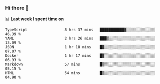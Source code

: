 ### Hi there 👋

<!--
**DBvc/DBvc** is a ✨ _special_ ✨ repository because its `README.md` (this file) appears on your GitHub profile.

Here are some ideas to get you started:

- 🔭 I’m currently working on ...
- 🌱 I’m currently learning ...
- 👯 I’m looking to collaborate on ...
- 🤔 I’m looking for help with ...
- 💬 Ask me about ...
- 📫 How to reach me: ...
- 😄 Pronouns: ...
- ⚡ Fun fact: ...
-->

📊 **Last week I spent time on**
<!--START_SECTION:waka-->

```text
TypeScript                 8 hrs 37 mins   ███████████▓░░░░░░░░░░░░░   46.39 %
YAML                       2 hrs 26 mins   ███▒░░░░░░░░░░░░░░░░░░░░░   13.09 %
JSON                       1 hr 18 mins    █▓░░░░░░░░░░░░░░░░░░░░░░░   07.07 %
Docker                     1 hr 17 mins    █▓░░░░░░░░░░░░░░░░░░░░░░░   06.93 %
Markdown                   57 mins         █▒░░░░░░░░░░░░░░░░░░░░░░░   05.15 %
HTML                       54 mins         █▒░░░░░░░░░░░░░░░░░░░░░░░   04.90 %
```

<!--END_SECTION:waka-->
